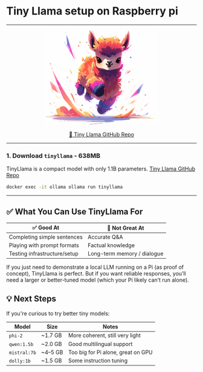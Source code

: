 # Tiny Llama setup on Raspberry pi



---

<p align="center">
  <a href="https://ollama.com/library/tinyllama" target="_blank" rel="noopener noreferrer">
    <img src="../screenshots/tiny_llama.png" alt="Watch the demo on LinkedIn" width="300" />
  </a>
</p>

<p align="center">
  <a href="https://ollama.com/library/tinyllama" target="_blank" rel="noopener noreferrer">🦙 Tiny Llama GitHub Repo</a>
</p>




---
### 1.  Download `tinyllama` - 638MB

TinyLlama is a compact model with only 1.1B parameters. 
[Tiny Llama GitHub Repo](https://ollama.com/library/tinyllama)
```bash
docker exec -it ollama ollama run tinyllama
```



---

## ✅ What You Can Use TinyLlama For
|✅ Good At |	🚫 Not Great At |
|------------|------------|
|Completing simple sentences |	Accurate Q&A |
|Playing with prompt formats |	Factual knowledge |
|Testing infrastructure/setup |	Long-term memory / dialogue |
If you just need to demonstrate a local LLM running on a Pi (as proof of concept), TinyLlama is perfect. But if you want reliable responses, you’ll need a larger or better-tuned model (which your Pi likely can’t run alone).

## 💡 Next Steps
If you're curious to try better tiny models:

| Model       | Size     | Notes                             |
|-------------|----------|-----------------------------------|
| `phi-2`     | ~1.7 GB  | More coherent, still very light   |
| `qwen:1.5b` | ~2.0 GB  | Good multilingual support         |
| `mistral:7b`| ~4–5 GB  | Too big for Pi alone, great on GPU|
| `dolly:1b`  | ~1.5 GB  | Some instruction tuning           |


